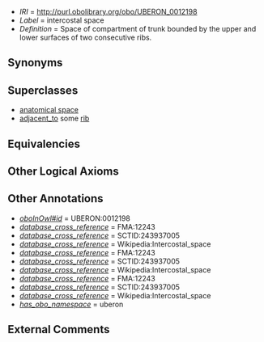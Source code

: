  * *IRI* = http://purl.obolibrary.org/obo/UBERON_0012198
 * *Label* = intercostal space
 * *Definition* = Space of compartment of trunk bounded by the upper and lower surfaces of two consecutive ribs.

## Synonyms


## Superclasses

 * [anatomical space](../../UBERON/64/UBERON_0000464.md)
 * [adjacent_to](../../RO/20/RO_0002220.md) some [rib](../../UBERON/28/UBERON_0002228.md)

## Equivalencies


## Other Logical Axioms


## Other Annotations

 * *[oboInOwl#id](../../id/oboInOwl#id.md)* = UBERON:0012198
 * *[database_cross_reference](../../ef/oboInOwl#hasDbXref.md)* = FMA:12243
 * *[database_cross_reference](../../ef/oboInOwl#hasDbXref.md)* = SCTID:243937005
 * *[database_cross_reference](../../ef/oboInOwl#hasDbXref.md)* = Wikipedia:Intercostal_space
 * *[database_cross_reference](../../ef/oboInOwl#hasDbXref.md)* = FMA:12243
 * *[database_cross_reference](../../ef/oboInOwl#hasDbXref.md)* = SCTID:243937005
 * *[database_cross_reference](../../ef/oboInOwl#hasDbXref.md)* = Wikipedia:Intercostal_space
 * *[database_cross_reference](../../ef/oboInOwl#hasDbXref.md)* = FMA:12243
 * *[database_cross_reference](../../ef/oboInOwl#hasDbXref.md)* = SCTID:243937005
 * *[database_cross_reference](../../ef/oboInOwl#hasDbXref.md)* = Wikipedia:Intercostal_space
 * *[has_obo_namespace](../../ce/oboInOwl#hasOBONamespace.md)* = uberon

## External Comments


